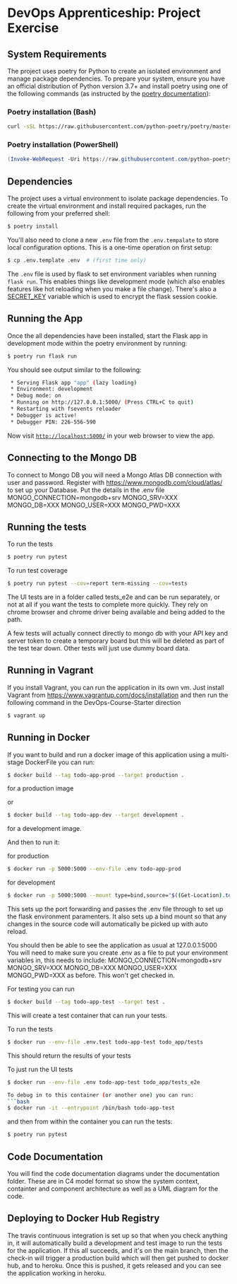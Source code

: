 # DevOps Apprenticeship: Project Exercise

## System Requirements

The project uses poetry for Python to create an isolated environment and manage package dependencies. To prepare your system, ensure you have an official distribution of Python version 3.7+ and install poetry using one of the following commands (as instructed by the [poetry documentation](https://python-poetry.org/docs/#system-requirements)):

### Poetry installation (Bash)

```bash
curl -sSL https://raw.githubusercontent.com/python-poetry/poetry/master/get-poetry.py | python
```

### Poetry installation (PowerShell)

```powershell
(Invoke-WebRequest -Uri https://raw.githubusercontent.com/python-poetry/poetry/master/get-poetry.py -UseBasicParsing).Content | python
```

## Dependencies

The project uses a virtual environment to isolate package dependencies. To create the virtual environment and install required packages, run the following from your preferred shell:

```bash
$ poetry install
```

You'll also need to clone a new `.env` file from the `.env.tempalate` to store local configuration options. This is a one-time operation on first setup:

```bash
$ cp .env.template .env  # (first time only)
```

The `.env` file is used by flask to set environment variables when running `flask run`. This enables things like development mode (which also enables features like hot reloading when you make a file change). There's also a [SECRET_KEY](https://flask.palletsprojects.com/en/1.1.x/config/#SECRET_KEY) variable which is used to encrypt the flask session cookie.

## Running the App

Once the all dependencies have been installed, start the Flask app in development mode within the poetry environment by running:
```bash
$ poetry run flask run
```

You should see output similar to the following:
```bash
 * Serving Flask app "app" (lazy loading)
 * Environment: development
 * Debug mode: on
 * Running on http://127.0.0.1:5000/ (Press CTRL+C to quit)
 * Restarting with fsevents reloader
 * Debugger is active!
 * Debugger PIN: 226-556-590
```
Now visit [`http://localhost:5000/`](http://localhost:5000/) in your web browser to view the app.

## Connecting to the Mongo DB
To connect to Mongo DB you will need a Mongo Atlas DB connection with user and password. Register with https://www.mongodb.com/cloud/atlas/ to set up your Database.
Put the details in the .env file
MONGO_CONNECTION=mongodb+srv
MONGO_SRV=XXX
MONGO_DB=XXX
MONGO_USER=XXX
MONGO_PWD=XXX

## Running the tests

To run the tests

```bash
$ poetry run pytest
```

To run test coverage

```bash
$ poetry run pytest --cov=report term-missing --cov=tests

```
The UI tests are in a folder called tests_e2e and can be run separately, or not at all if you want the tests to complete more quickly. They rely on chrome browser and chrome driver being available and being added to the path.

A few tests will actually connect directly to mongo db with your API key and server token to create a temporary board but this will be deleted as part of the test tear down. Other tests will just use dummy board data.


## Running in Vagrant
If you install Vagrant, you can run the application in its own vm. Just install Vagrant from https://www.vagrantup.com/docs/installation and then run the following command in the DevOps-Course-Starter direction
```bash
$ vagrant up
```

## Running in Docker

If you want to build and run a docker image of this application using a multi-stage DockerFile you can run:
```bash
$ docker build --tag todo-app-prod --target production .
```
for a production image 

or 
```bash
$ docker build --tag todo-app-dev --target development .
```
for a development image. 

And then to run it:

for production
```bash
$ docker run -p 5000:5000 --env-file .env todo-app-prod
```

for development
```bash
$ docker run -p 5000:5000 --mount type=bind,source="$((Get-Location).tostring())\todo_app",target="/todo_app/todo_app" --env-file .env todo-app-dev
```
This sets up the port forwarding and passes the .env file through to set up the flask environment paramenters. It also sets up a bind mount so that any changes in the source code will automatically be picked up with auto reload. 

You should then be able to see the application as usual at 127.0.0.1:5000
You will need to make sure you create .env as a file to put your environment variables in, this needs to include:
MONGO_CONNECTION=mongodb+srv
MONGO_SRV=XXX
MONGO_DB=XXX
MONGO_USER=XXX
MONGO_PWD=XXX
as before. This won't get checked in.


For testing you can run
```bash
$ docker build --tag todo-app-test --target test .
```
This will create a test container that can run your tests.

To run the tests
```bash
$ docker run --env-file .env.test todo-app-test todo_app/tests
```
This should return the results of your tests

To just run the UI tests
```bash
$ docker run --env-file .env todo-app-test todo_app/tests_e2e

To debug in to this container (or another one) you can run:
```bash
$ docker run -it --entrypoint /bin/bash todo-app-test
```

and then from within the container you can run the tests:
```bash
$ poetry run pytest
```
## Code Documentation
You will find the code documentation diagrams under the documentation folder. These are in C4 model format so show the system context, containter and component architecture as well as a UML diagram for the code.

## Deploying to Docker Hub Registry
The travis continuous integration is set up so that when you check anything in, it will automatically build a development and test image to run the tests for the application. If this all succeeds, and it's on the main branch, then the check-in will trigger a production build which will then get pushed to docker hub, and to heroku. Once this is pushed, it gets released and you can see the application working in heroku. 

